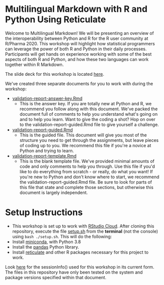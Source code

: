 # Multilingual Markdown with R and Python Using Reticulate

Welcome to Multilingual Markdown! We will be presenting an overview of the interoperability between Python and R for the R user community at R/Pharma 2020. This workshop will highlight how statistical programmers can leverage the power of both R and Python in their daily processes. Participants will get hands on experience working with some of the best aspects of both R and Python, and how these two languages can work together within R Markdown.

The slide deck for this workshop is located [here](MultilingualMarkdown.pptx).

We've created three separate documents for you to work with during the workshop:
- [validation-report-answer-key.Rmd](validation-report-answer-key.Rmd)
  - This is the answer key. If you are totally new at Python and R, we recommend you follow along with this document. We've packed the document full of comments to help you understand what's going on and to help you learn. Want to give the coding a shot? Hop on over to the validation-report-guided.Rmd file to give yourself a challenge.
- [validation-report-guided.Rmd](validation-report-guided.Rmd)
  - This is the guided file. This document will give you most of the structure you need to get through the assignments, but leave pieces of coding up to you. We recommend this file if you're a novice at Python and trying to learn.
- [validation-report-template.Rmd](validation-report-template.Rmd)
  - This is the blank template file. We've provided minimal amounts of code and only comments to help you through. Use this file if you'd like to do everything from scratch - or really, do what you want! If you're new to Python and don't know where to start, we recommend the validation-report-guided.Rmd file. Be sure to look for parts of this file  that state <your code here> and complete those sections, but otherwise this document is largely independent.

# Setup Instructions
- This workshop is set up to work with [RStudio Cloud](https://rstudio.com/products/cloud/). After cloning this repository, execute the file [setup.sh](setup.sh) from the **terminal** (not the console) using `bash ./setup.sh`. This will do the following:
- Install [miniconda](https://docs.conda.io/en/latest/miniconda.html), with Python 3.8
- Install the [pandas](https://pandas.pydata.org/) Python library.
- Install [reticulate](https://rstudio.github.io/reticulate/) and other R packages necessary for this project to work.

Look [here](sessionInfo.txt) for the sessionInfo() used for this workshop in its current form. The files in this repository have only been tested on the system and package versions specified within that document.
